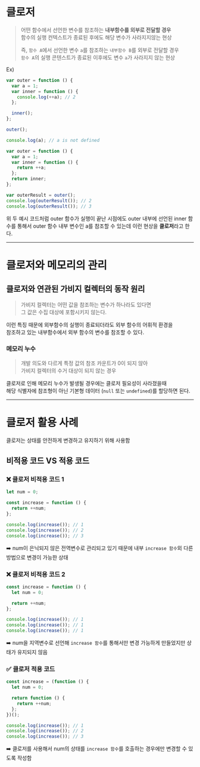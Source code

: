 # 클로저

> 어떤 함수에서 선언한 변수를 참조하는 **내부함수를 외부로 전달할 경우** <br />
> 함수의 실행 컨텍스트가 종료된 후에도 해당 변수가 사라지지않는 현상
>
> 즉, `함수 A`에서 선언한 변수 `a`를 참조하는 `내부함수 B`를 외부로 전달할 경우 <br /> `함수 A`의 실행 콘텐스트가 종료된 이후에도 변수 `a`가 사라지지 않는 현상

Ex)

```javascript
var outer = function () {
  var a = 1;
  var inner = function () {
    console.log(++a); // 2
  };

  inner();
};

outer();

console.log(a); // a is not defined
```

```javascript
var outer = function () {
  var a = 1;
  var inner = function () {
    return ++a;
  };
  return inner;
};

var outerResult = outer();
console.log(outerResult()); // 2
console.log(outerResult()); // 3
```

위 두 예시 코드처럼 outer 함수가 실행이 끝난 시점에도
outer 내부에 선언된 inner 함수를 통해서
outer 함수 내부 변수인 a를 참조할 수 있는데
이런 현상을 **클로저**라고 한다.

<hr />

# 클로저와 메모리의 관리

## **클로저**와 연관된 **가비지 컬렉터**의 동작 원리

> 가비지 컬렉터는 어떤 값을 참조하는 변수가 하나라도 있다면 <br /> 그 값은 수집 대상에 포함시키지 않는다.

이런 특징 때문에 외부함수의 실행이 종료되더라도 외부 함수의 어휘적 환경을 <br /> 참조하고 있는 내부함수에서 외부 함수의 변수를 참조할 수 있다.

### 메모리 누수

> 개발 의도와 다르게 특정 값의 참조 카운트가 0이 되지 않아<br /> 가비지 컬렉터의 수거 대상이 되지 않는 경우

클로저로 인해 메모리 누수가 발생될 경우에는 클로저 필요성이 사라졌을때 <br />해당 식별자에 참조형이 아닌 기본형 데이터 (`null` 또는 `undefined`)를 할당하면 된다.

<hr />

# 클로저 활용 사례

클로저는 상태를 안전하게 변경하고 유지하기 위해 사용함

## 비적용 코드 VS 적용 코드

### ❌ 클로저 비적용 코드 1

```javascript
let num = 0;

const increase = function () {
  return ++num;
};

console.log(increase()); // 1
console.log(increase()); // 2
console.log(increase()); // 3
```

➡️ num이 은닉되지 않은 전역변수로 관리되고 있기 때문에
내부 `increase 함수`외 다른 방법으로 변경이 가능한 상태

### ❌ 클로저 비적용 코드 2

```javascript
const increase = function () {
  let num = 0;

  return ++num;
};

console.log(increase()); // 1
console.log(increase()); // 1
console.log(increase()); // 1
```

➡️ num을 지역변수로 선언해 `increase 함수`를 통해서만
변경 가능하게 만들었지만 상태가 유지되지 않음

### ✅ 클로저 적용 코드

```javascript
const increase = (function () {
  let num = 0;

  return function () {
    return ++num;
  };
})();

console.log(increase()); // 1
console.log(increase()); // 2
console.log(increase()); // 3
```

➡️ 클로저를 사용해서 num의 상태를 `increase 함수`를 호출하는 경우에만 변경할 수 있도록 작성함
